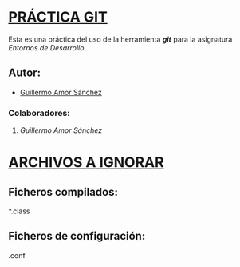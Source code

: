 # <ins>**PRÁCTICA GIT**</ins>

Esta es una práctica del uso de la herramienta ***git*** para la asignatura *Entornos de Desarrollo*.

## Autor:

- [Guillermo Amor Sánchez](https://github.com/gamors01)

### Colaboradores:

1. *Guillermo Amor Sánchez*

# <ins>**ARCHIVOS A IGNORAR**</ins>

## Ficheros compilados:

*.class

## Ficheros de configuración:

.conf
